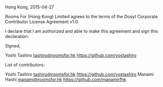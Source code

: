 Hong Kong, 2015-04-27

Rooms For (Hong Kong) Limited agrees to the terms of the Dosyt Corporate Contributor License Agreement v1.0.

I declare that I am authorized and able to make this agreement and sign this declaration.

Signed,

Yoshi Tashiro tashiro@roomsfor.hk https://github.com/yostashiro

List of contributors:

Yoshi Tashiro tashiro@roomsfor.hk https://github.com/yostashiro
Manami Hashi manami@roomsfor.hk https://github.com/manamirfhk
